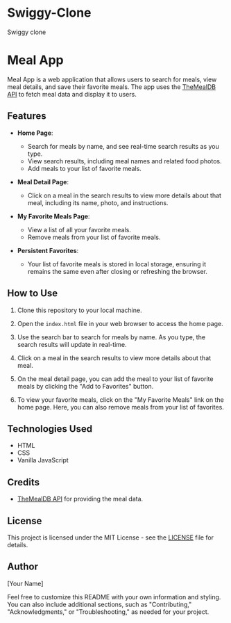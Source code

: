 # Swiggy-Clone
Swiggy clone
# Meal App

Meal App is a web application that allows users to search for meals, view meal details, and save their favorite meals. The app uses the [TheMealDB API](https://www.themealdb.com/api.php) to fetch meal data and display it to users.

## Features

- **Home Page**:
  - Search for meals by name, and see real-time search results as you type.
  - View search results, including meal names and related food photos.
  - Add meals to your list of favorite meals.

- **Meal Detail Page**:
  - Click on a meal in the search results to view more details about that meal, including its name, photo, and instructions.

- **My Favorite Meals Page**:
  - View a list of all your favorite meals.
  - Remove meals from your list of favorite meals.

- **Persistent Favorites**:
  - Your list of favorite meals is stored in local storage, ensuring it remains the same even after closing or refreshing the browser.

## How to Use

1. Clone this repository to your local machine.

2. Open the `index.html` file in your web browser to access the home page.

3. Use the search bar to search for meals by name. As you type, the search results will update in real-time.

4. Click on a meal in the search results to view more details about that meal.

5. On the meal detail page, you can add the meal to your list of favorite meals by clicking the "Add to Favorites" button.

6. To view your favorite meals, click on the "My Favorite Meals" link on the home page. Here, you can also remove meals from your list of favorites.

## Technologies Used

- HTML
- CSS
- Vanilla JavaScript

## Credits

- [TheMealDB API](https://www.themealdb.com/api.php) for providing the meal data.

## License

This project is licensed under the MIT License - see the [LICENSE](LICENSE) file for details.

## Author

[Your Name]

Feel free to customize this README with your own information and styling. You can also include additional sections, such as "Contributing," "Acknowledgments," or "Troubleshooting," as needed for your project.
